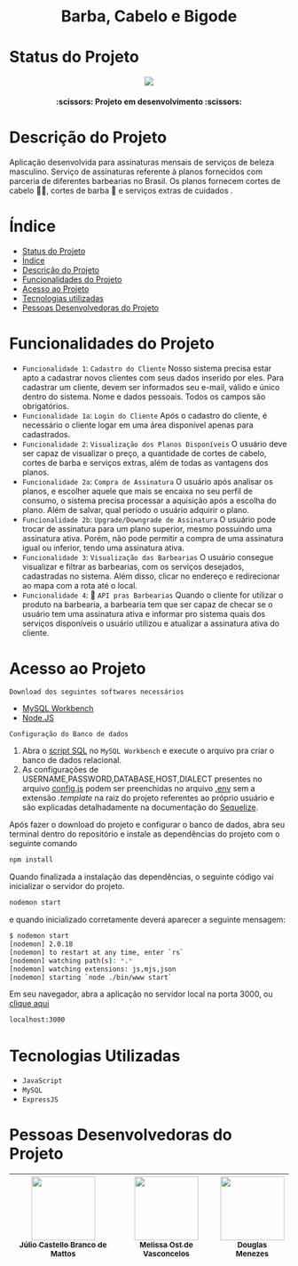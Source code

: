 
<h1 align="center"> Barba, Cabelo e Bigode </h1>

# Status do Projeto
<p align="center">
<img src="http://img.shields.io/static/v1?label=STATUS&message=EM%20DESENVOLVIMENTO&color=GREEN&style=for-the-badge"/>
</p>
<h4 align="center"> 
    :scissors:  Projeto em desenvolvimento  :scissors:
</h4>


# Descrição do Projeto

Aplicação desenvolvida para assinaturas mensais de serviços de beleza masculino. Serviço de assinaturas referente à planos fornecidos com parceria de diferentes barbearias no Brasil.
Os planos fornecem cortes de cabelo 💇‍♂️, cortes de barba 🧔 e serviços extras de cuidados .


# Índice 
* [Status do Projeto](#status-do-projeto)
* [Índice](#índice)
* [Descrição do Projeto](#descrição-do-projeto)
* [Funcionalidades do Projeto](#funcionalidades-do-projeto)
* [Acesso ao Projeto](#acesso-ao-projeto)
* [Tecnologias utilizadas](#tecnologias-utilizadas)
* [Pessoas Desenvolvedoras do Projeto](#pessoas-desenvolvedoras-do-projeto)

# Funcionalidades do Projeto
- `Funcionalidade 1`: `Cadastro do Cliente` Nosso sistema precisa estar apto a cadastrar novos clientes com seus dados inserido por eles. Para cadastrar um cliente, devem ser informados seu e-mail, válido e único dentro do sistema. Nome e dados pessoais. Todos os campos são obrigatórios.
- `Funcionalidade 1a`: `Login do Cliente` Após o cadastro do cliente, é necessário o cliente logar em uma área disponível apenas para cadastrados.
- `Funcionalidade 2`: `Visualização dos Planos Disponíveis` O usuário deve ser capaz de visualizar o preço, a quantidade de cortes de cabelo, cortes de barba e serviços extras, além de todas as vantagens dos planos.
- `Funcionalidade 2a`: `Compra de Assinatura` O usuário após analisar os planos, e escolher aquele que mais se encaixa no seu perfil de consumo, o sistema precisa processar a aquisição após a escolha do plano. Além de salvar, qual período o usuário adquirir o plano.
- `Funcionalidade 2b`: `Upgrade/Downgrade de Assinatura` O usuário pode trocar de assinatura para um plano superior, mesmo possuindo uma assinatura ativa. Porém, não pode permitir a compra de uma assinatura igual ou inferior, tendo uma assinatura ativa.
- `Funcionalidade 3`: `Visualização das Barbearias` O usuário consegue visualizar e filtrar as barbearias, com os serviços desejados, cadastradas no sistema. Além disso, clicar no endereço e redirecionar ao mapa com a rota até o local.
- `Funcionalidade 4`: :hammer: `API pras Barbearias` Quando o cliente for utilizar o produto na barbearia, a barbearia tem que ser capaz de checar se o usuário tem uma assinatura ativa e informar pro sistema quais dos serviços disponíveis o usuário utilizou e atualizar a assinatura ativa do cliente.

# Acesso ao Projeto
`Download dos seguintes softwares necessários`

* [MySQL Workbench](https://www.mysql.com/products/workbench/)
* [Node.JS](https://nodejs.org/en/)

`Configuração do Banco de dados`
1. Abra o [script SQL](bancoDeDados.sql) no `MySQL Workbench` e execute o arquivo pra criar o banco de dados relacional.
2. As configurações de USERNAME,PASSWORD,DATABASE,HOST,DIALECT presentes no arquivo [config.js](database/config/config.js) podem ser preenchidas no arquivo [.env](.env.template) sem a extensão *.template* na raiz do projeto referentes ao próprio usuário e são explicadas detalhadamente na documentação do [Sequelize](https://sequelize.org/docs/v6/other-topics/migrations/#configuration-connection-string).

Após fazer o download do projeto e configurar o banco de dados, abra seu terminal dentro do repositório e instale as dependências do projeto com o seguinte comando
~~~bash
npm install
~~~
Quando finalizada a instalação das dependências, o seguinte código vai inicializar o servidor do projeto.
~~~bash
nodemon start
~~~
e quando inicializado corretamente deverá aparecer a seguinte mensagem:
~~~bash
$ nodemon start
[nodemon] 2.0.18
[nodemon] to restart at any time, enter `rs`
[nodemon] watching path(s): *.*
[nodemon] watching extensions: js,mjs,json
[nodemon] starting `node ./bin/www start`
~~~
Em seu navegador, abra a aplicação no servidor local na porta 3000, ou [clique aqui](http://localhost:3000/)
~~~bash
localhost:3000
~~~

# Tecnologias Utilizadas
* `JavaScript`
* `MySQL`
* `ExpressJS`

# Pessoas Desenvolvedoras do Projeto

| [<img src="https://avatars.githubusercontent.com/u/94792677?v=4" width=115><br><sub>Júlio Castello Branco de Mattos</sub>](https://github.com/jcastellobranco) |  [<img src="https://avatars.githubusercontent.com/u/102265129?v=4" width=115><br><sub>Melissa Ost de Vasconcelos</sub>](https://github.com/Melissaost) |  [<img src="https://avatars.githubusercontent.com/u/57369005?v=4" width=115><br><sub>Douglas Menezes</sub>](https://github.com/dvictor13) |
| :---: | :---: | :---: |
